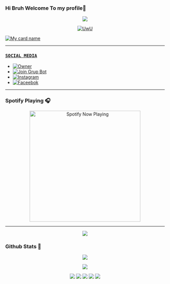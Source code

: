 ### Hi Bruh Welcome To my profile👋

<p align="center">
  <img src="https://telegra.ph/file/61d68e7f38b756dd7d689.jpg" />
</p>


<p align="center">
  <a href="https://github.com/takimtod"><img src="http://readme-typing-svg.herokuapp.com?color=FFFF00&center=true&vCenter=true&multiline=false&lines=Hi!+im+a+Newbie;Currently+Learning+Javascript.;Don't+bully+me+>//<" alt="UwU">
</p>

<p 
--------

![My card name](https://cardivo.vercel.app/api?name=takimtod&description=DOOOR,%20WELCOME%20TO%20github%20takimtod%20&image=https://telegra.ph/file/61d68e7f38b756dd7d689.jpg&backgroundColor=%23ecf0f1&instagram=zyee_ez&github=takimtod&pattern=leaf&colorPattern=%23eaeaea)

---------

### ```SOCIAL MEDIA```
- [![Owner ](https://img.shields.io/badge/Developer-Takimtod-brightgreen)](https://wa.me/6282194424412)
- [![Join Grup Bot ](https://img.shields.io/badge/Join%20Group-000000?style=social&logo=whatsapp&logoColor=brightgreen)](https://chat.whatsapp.com/DaBXFf82aqwHc03v22E09D) 
- [![Instagram ](https://img.shields.io/badge/Instagram-000000?style=social&logo=instagram&logoColor=ff69b4)](https://instagram.com/mustakim_hasri)
- [![Faceebok ](https://img.shields.io/badge/Facebook-ff007f?style=social&logo=facebook&logoColor=0080ff)](https://facebook.com/Kevin)

------

### Spotify Playing 🎧

<p align="center">
  <a href="https://open.spotify.com/track/3A4FRzgve9BjfKbvVXRIFO?si=d5jDO41rReaZm7ikLJW66Q" target="_blank"><img src="https://now-playing-on-spotify.vercel.app/api/spotify" alt="Spotify Now Playing" width="350"/></a>
</p>

------

<p align="center">
  <img src="https://img.shields.io/badge/-JavaScript-black?style=flat-square&logo=javascript" />


### Github Stats 🚀

<p align="center"><a href="https://github.com/takimtod"><img src="https://github-readme-stats.vercel.app/api?username=takimtod&show_icons=true&theme=radical"></a></p>
<p align="center"><a href="https://github.com/takimtod"><img src="https://github-readme-stats.vercel.app/api/top-langs/?username=takimtod&theme=radical&layout=compact"></a></p>

<p align="center">
    <img src="https://img.shields.io/badge/OS-Linux-blue?&logo=Linux" />
    <img src="https://img.shields.io/badge/OS-Windows-blue?&logo=Windows" />
    <img src="https://img.shields.io/badge/IDE-Xcode-blue?&logo=xcode" />
    <img src="https://img.shields.io/badge/Text%20Editor-Visual%20Studio%20Code-blue?&logo=visual%20studio%20code&logoColor=blue" />
    <img src="https://img.shields.io/badge/Sublime%20Text-gray?&logo=Sublime-Text" />
</p>


